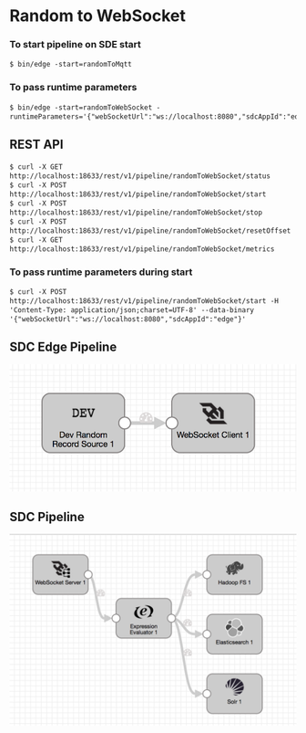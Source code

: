 # Random to WebSocket

### To start pipeline on SDE start

    $ bin/edge -start=randomToMqtt

### To pass runtime parameters

    $ bin/edge -start=randomToWebSocket -runtimeParameters='{"webSocketUrl":"ws://localhost:8080","sdcAppId":"edge"}'

## REST API

    $ curl -X GET http://localhost:18633/rest/v1/pipeline/randomToWebSocket/status
    $ curl -X POST http://localhost:18633/rest/v1/pipeline/randomToWebSocket/start
    $ curl -X POST http://localhost:18633/rest/v1/pipeline/randomToWebSocket/stop
    $ curl -X POST http://localhost:18633/rest/v1/pipeline/randomToWebSocket/resetOffset
    $ curl -X GET http://localhost:18633/rest/v1/pipeline/randomToWebSocket/metrics

### To pass runtime parameters during start

    $ curl -X POST http://localhost:18633/rest/v1/pipeline/randomToWebSocket/start -H 'Content-Type: application/json;charset=UTF-8' --data-binary '{"webSocketUrl":"ws://localhost:8080","sdcAppId":"edge"}'



## SDC Edge Pipeline

![Image of SDC Edge Pipeline](edge.png)


## SDC Pipeline

![Image of SDC Pipeline](sdcwebsocket.png)
